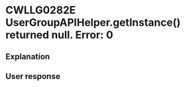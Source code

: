 # CWLLG0282E UserGroupAPIHelper.getInstance() returned null.    Error: 0

## Explanation

## User response